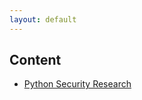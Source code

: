 ```yaml
---
layout: default
---
```

## Content


<!-- * [siddhis overview](./vfstct/siddhis_overview.html) -->
* [Python Security Research](./PySec/research.html)

